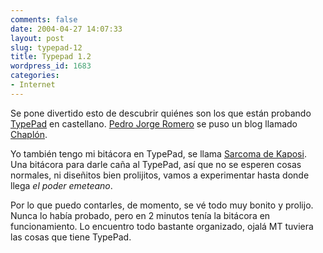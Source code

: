 ```yaml
---
comments: false
date: 2004-04-27 14:07:33
layout: post
slug: typepad-12
title: Typepad 1.2
wordpress_id: 1683
categories:
- Internet
---
```


Se pone divertido esto de descubrir quiénes son los que están probando [TypePad](http://www.typepad.com/) en castellano. [Pedro Jorge Romero](http://www.pjorge.com) se puso un blog llamado [Chaplón](http://pjorge.typepad.com).





Yo también tengo mi bitácora en TypePad, se llama [Sarcoma de Kaposi](http://minid.typepad.com). Una bitácora para darle caña al TypePad, así que no se esperen cosas normales, ni diseñitos bien prolijitos, vamos a experimentar hasta donde llega _el poder emeteano_.





Por lo que puedo contarles, de momento, se vé todo muy bonito y prolijo. Nunca lo había probado, pero en 2 minutos tenía la bitácora en funcionamiento. Lo encuentro todo bastante organizado, ojalá MT tuviera  las cosas que tiene TypePad.




 
